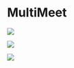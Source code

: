 # MultiMeet
<a href="https://codeclimate.com/github/Aakup/MultiMeet-1/maintainability"><img src="https://api.codeclimate.com/v1/badges/17147a80811321af3566/maintainability" /></a>

<a href="https://codeclimate.com/github/Aakup/MultiMeet-1/test_coverage"><img src="https://api.codeclimate.com/v1/badges/17147a80811321af3566/test_coverage" /></a>

<a href="https://travis-ci.org/Aakup/MultiMeet-1"><img src="https://travis-ci.org/Aakup/MultiMeet-1.svg?branch=master">
